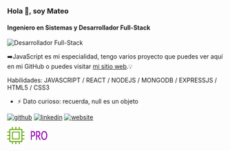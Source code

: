 ### Hola 👋, soy Mateo
#### Ingeniero en Sistemas y Desarrollador Full-Stack
![Desarrollador Full-Stack](https://miro.medium.com/max/1400/1*M1IpONYCZXmytCfxJl3HNA.png)

➡️JavaScript es mi especialidad, tengo varios proyecto que puedes ver aquí en mi GitHub o puedes visitar <a href="https://mattpding11.github.io/mateo/" target="_blank">mi sitio web</a>.💡

Habilidades: JAVASCRIPT / REACT / NODEJS / MONGODB / EXPRESSJS / HTML5 / CSS3

- ⚡ Dato curioso: recuerda, null es un objeto 


[<img src='https://cdn.jsdelivr.net/npm/simple-icons@3.0.1/icons/github.svg' alt='github' height='40'>](https://github.com/mattpding11)  [<img src='https://cdn.jsdelivr.net/npm/simple-icons@3.0.1/icons/linkedin.svg' alt='linkedin' height='40'>](https://www.linkedin.com/in/mateo-pe%C3%B1aranda-diaz-fullstack-developer//)  [<img src='https://cdn.jsdelivr.net/npm/simple-icons@3.0.1/icons/icloud.svg' alt='website' height='40'>](https://mattpding11.github.io/mateo/)  

<a href='https://docs.github.com/en/developers'><img src='https://raw.githubusercontent.com/acervenky/animated-github-badges/master/assets/devbadge.gif' width='40' height='40'></a> <a href='https://github.com/pricing'><img src='https://raw.githubusercontent.com/acervenky/animated-github-badges/master/assets/pro.gif' width='40' height='40'></a> 

